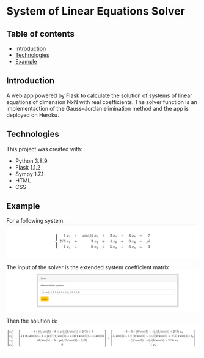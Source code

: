 # System of Linear Equations Solver

## Table of contents
* [Introduction](#introduction)
* [Technologies](#technologies)
* [Example](#example)


## Introduction

A web app powered by Flask to calculate the solution of systems of linear equations of dimension NxN with real coefficients. The solver function is an implementaction of the Gauss–Jordan elimination method and the app is deployed on Heroku.


## Technologies
This project was created with:
* Python 3.8.9
* Flask 1.1.2
* Sympy 1.7.1
* HTML
* CSS

## Example
For a  following system:
![System](./static/images/screenshot1.png)

The input of the solver is the extended system coefficient matrix
![Solution](./static/images/screenshot3.png)

Then the solution is:
![Solution](./static/images/screenshot2.png)
